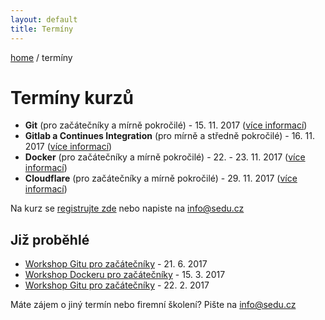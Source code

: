 ```yaml
---
layout: default
title: Termíny
---
```


[home](/) / termíny

# Termíny kurzů

- __Git__ (pro začátečníky a mírně pokročilé) - 15. 11. 2017 ([více informací](/kurzy/git.html))
- __Gitlab a Continues Integration__ (pro mírně a středně pokročilé) - 16. 11. 2017 ([více informací](/kurzy/continues-integration.html))
- __Docker__ (pro začátečníky a mírně pokročilé) - 22. - 23. 11. 2017 ([více informací](/kurzy/docker.html))
- __Cloudflare__ (pro začátečníky a mírně pokročilé) - 29. 11. 2017 ([více informací](/kurzy/cloudflare.html))

Na kurz se [registrujte zde](/registrace.html) nebo napiste na <info@sedu.cz>


## Již proběhlé

- [Workshop Gitu pro začátečníky](2017-06-21-workshop-gitu-pro-zacatecniky.html) - 21. 6. 2017
- [Workshop Dockeru pro začátečníky](2017-03-15-workshop-dockeru-pro-zacatecniky.html) - 15. 3. 2017
- [Workshop Gitu pro začátečníky](2017-02-22-workshop-gitu-pro-zacatecniky.html) - 22. 2. 2017


Máte zájem o jiný termín nebo firemní školení? Pište na <info@sedu.cz>

